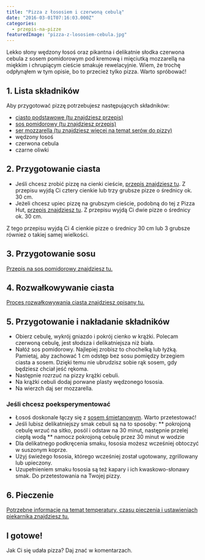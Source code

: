 ```yaml
---
title: "Pizza z łososiem i czerwoną cebulą"
date: "2016-03-01T07:16:03.000Z"
categories: 
  - przepis-na-pizze
featuredImage: "pizza-z-lososiem-cebula.jpg"
---
```


Lekko słony wędzony łosoś oraz pikantna i delikatnie słodka czerwona cebula z sosem pomidorowym pod kremową i mięciutką mozzarellą na miękkim i chrupiącym cieście smakuje rewelacyjnie. Wiem, że trochę odpłynąłem w tym opisie, bo to przecież tylko pizza. Warto spróbować!

## 1\. Lista składników

Aby przygotować pizzę potrzebujesz następujących składników:

- <a title="Przepis na ciasto podstawowe" href="/przepis-na-ciasto-na-pizze/">ciasto podstawowe (tu znajdziesz przepis)</a>
- <a title="Przepis na sos pomidorowy" href="/sos-pomidorowy/">sos pomidorowy (tu znajdziesz przepis)</a>
- <a title="Ser do pizzy" href="/jaki-ser-wybrac-do-pizzy/">ser mozzarella (tu znajdziesz więcej na temat serów do pizzy)</a>
- wędzony łosoś
- czerwona cebula
- czarne oliwki

## 2\. Przygotowanie ciasta

- Jeśli chcesz zrobić pizzę na cienki cieście, <a title="Przepis na ciasto podstawowe" href="/przepis-na-ciasto-na-pizze/">przepis znajdziesz tu</a>. Z przepisu wyjdą Ci cztery cienkie lub trzy grubsze pizze o średnicy ok. 30 cm.
- Jeżeli chcesz upiec pizzę na grubszym cieście, podobną do tej z Pizza Hut, <a title="Przepis na pizzę na grubym cieście" href="/jak-zrobic-ciasto-na-pizze-jak-w-pizza-hut/">przepis znajdziesz tu</a>. Z przepisu wyjdą Ci dwie pizze o średnicy ok. 30 cm.

Z tego przepisu wyjdą Ci 4 cienkie pizze o średnicy 30 cm lub 3 grubsze również o takiej samej wielkości.

## 3\. Przygotowanie sosu

<a title="Przepis na sos pomidorowy" href="/sos-pomidorowy/">Przepis na sos pomidorowy znajdziesz tu.</a>

## 4\. Rozwałkowywanie ciasta

<a title="Rozwałkowywanie ciasta" href="/jak-walkowac-ciasto-pizzy/">Proces rozwałkowywania ciasta znajdziesz opisany tu.</a>

## 5\. Przygotowanie i nakładanie składników

- Obierz cebulę, wykrój gniazdo i pokrój cienko w krążki. Polecam czerwoną cebulę, jest słodsza i delikatniejsza niż biała.
- Nałóż sos pomidorowy. Najlepiej zrobisz to chochelką lub łyżką. Pamietaj, aby zachować 1 cm odstęp bez sosu pomiędzy brzegiem ciasta a sosem. Dzięki temu nie ubrudzisz sobie rąk sosem, gdy będziesz chciał jeść rękoma.
- Następnie rozrzuć na pizzy krążki cebuli.
- Na krążki cebuli dodaj porwane plasty wędzonego łososia.
- Na wierzch daj ser mozzarella.

### Jeśli chcesz poeksperymentować

- Łosoś doskonale łączy się z <a title="Przepis na sos śmietanowy" href="/sos-smietanowy/">sosem śmietanowym</a>. Warto przetestować!
- Jeśli lubisz delikatniejszy smak cebuli są na to sposoby: \*\* pokrojoną cebulę wrzuć na sitko, posól i odstaw na 30 minut, następnie przelej ciepłą wodą \*\* namocz pokrojoną cebulę przez 30 minut w wodzie
- Dla delikatnego podkręcenia smaku, łososia możesz wcześniej obtoczyć w suszonym koprze.
- Użyj świeżego łososia, którego wcześniej został ugotowany, zgrillowany lub upieczony.
- Uzupełnieniem smaku łososia są też kapary i ich kwaskowo-słonawy smak. Do przetestowania na Twojej pizzy.

## 6\. Pieczenie

<a title="Jak ustawić piekarnik do pieczenia pizzy" href="/jak-ustawic-piekarnik-pieczenia-pizzy/">Potrzebne informacje na temat temperatury, czasu pieczenia i ustawieniach piekarnika znajdziesz tu.</a>

## I gotowe!

Jak Ci się udała pizza? Daj znać w komentarzach.
